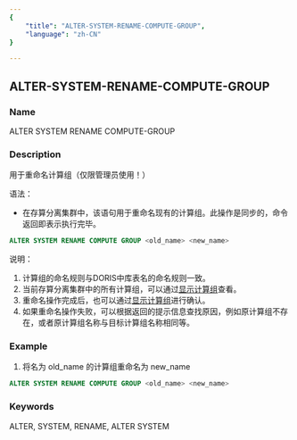 ```yaml
---
{
    "title": "ALTER-SYSTEM-RENAME-COMPUTE-GROUP",
    "language": "zh-CN"
}

---
```


<!--
Licensed to the Apache Software Foundation (ASF) under one
or more contributor license agreements.  See the NOTICE file
distributed with this work for additional information
regarding copyright ownership.  The ASF licenses this file
to you under the Apache License, Version 2.0 (the
"License"); you may not use this file except in compliance
with the License.  You may obtain a copy of the License at

  http://www.apache.org/licenses/LICENSE-2.0

Unless required by applicable law or agreed to in writing,
software distributed under the License is distributed on an
"AS IS" BASIS, WITHOUT WARRANTIES OR CONDITIONS OF ANY
KIND, either express or implied.  See the License for the
specific language governing permissions and limitations
under the License.
-->

## ALTER-SYSTEM-RENAME-COMPUTE-GROUP

### Name

ALTER SYSTEM RENAME COMPUTE-GROUP

### Description

用于重命名计算组（仅限管理员使用！）

语法：

- 在存算分离集群中，该语句用于重命名现有的计算组。此操作是同步的，命令返回即表示执行完毕。

```sql
ALTER SYSTEM RENAME COMPUTE GROUP <old_name> <new_name>
```

说明：
1. 计算组的命名规则与DORIS中库表名的命名规则一致。
2. 当前存算分离集群中的所有计算组，可以通过[显示计算组](../Show-Statements/SHOW-COMPUTE-GROUPS.md)查看。
3. 重命名操作完成后，也可以通过[显示计算组](../Show-Statements/SHOW-COMPUTE-GROUPS.md)进行确认。
4. 如果重命名操作失败，可以根据返回的提示信息查找原因，例如原计算组不存在，或者原计算组名称与目标计算组名称相同等。

### Example

1. 将名为 old_name 的计算组重命名为 new_name

```sql
ALTER SYSTEM RENAME COMPUTE GROUP <old_name> <new_name>
```

### Keywords

ALTER, SYSTEM, RENAME, ALTER SYSTEM
